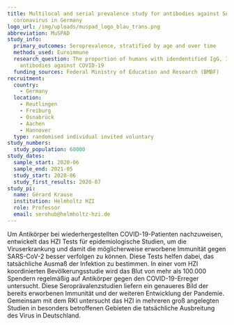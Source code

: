 ```yaml
---
title: Multilocal and serial prevalence study for antibodies against SARS-2
  coronavirus in Germany
logo_url: /img/uploads/muspad_logo_blau_trans.png
abbreviation: MuSPAD
study_info:
  primary_outcomes: Seroprevalence, stratified by age and over time
  methods_used: Euroimmune
  research_question: The proportion of humans with idendentified IgG, IgA, IgM
    antibodies against COVID-19
  funding_sources: Federal Ministry of Education and Research (BMBF)
recruitment:
  country:
    - Germany
  location:
    - Reutlingen
    - Freiburg
    - Osnabrück
    - Aachen
    - Hannover
  type: randomised individual invited voluntary
study_numbers:
  study_population: 60000
study_dates:
  sample_start: 2020-06
  sample_end: 2021-05
  study_start: 2020-06
  study_first_results: 2020-07
study_pi:
  name: Gérard Krause
  institution: Helmholtz HZI
  role: Professor
  email: serohub@helmholtz-hzi.de
---
```

Um Antikörper bei wiederhergestellten COVID-19-Patienten nachzuweisen, entwickelt das HZI Tests für epidemiologische Studien, um die Viruserkrankung und damit die möglicherweise erworbene Immunität gegen SARS-CoV-2 besser verfolgen zu können. Diese Tests helfen dabei, das tatsächliche Ausmaß der Infektion zu bestimmen. In einer vom HZI koordinierten Bevölkerungsstudie wird das Blut von mehr als 100.000 Spendern regelmäßig auf Antikörper gegen den COVID-19-Erreger untersucht. Diese Seroprävalenzstudien liefern ein genaueres Bild der bereits erworbenen Immunität und der weiteren Entwicklung der Pandemie. Gemeinsam mit dem RKI untersucht das HZI in mehreren groß angelegten Studien in besonders betroffenen Gebieten die tatsächliche Ausbreitung des Virus in Deutschland.
